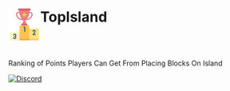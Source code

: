 <h1>TopIsland<img src="icon.png" height="64" width="64" align="left"></img></h1><br/>

<br>

Ranking of Points Players Can Get From Placing Blocks On Island

[![Discord](https://img.shields.io/discord/965662639168569394.svg?label=&logo=discord&logoColor=ffffff&color=7389D8&labelColor=6A7EC2)](https://discord.gg/KrjD6t9HJt)

